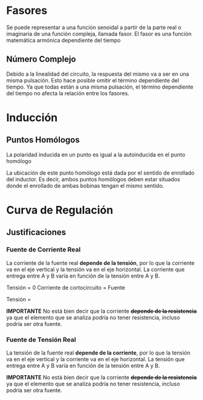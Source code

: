 # Fasores
Se puede representar a una función senoidal a partir de la parte real o imaginaria de una función compleja, llamada fasor. El fasor es una función matemática armónica dependiente del tiempo
## Número Complejo
Debido a la linealidad del circuito, la respuesta del mismo va a ser en una misma pulsación. Esto hace posible omitir el término dependiente del tiempo.
Ya que todas están a una misma pulsación, el término dependiente del tiempo  no afecta la relación entre los fasores. 
# Inducción
## Puntos Homólogos
La polaridad inducida en un punto es igual a la autoinducida en el punto homólogo

La ubicación de este punto homólogo está dada por el sentido de enrollado del inductor. Es decir, ambos puntos homólogos deben estar situados donde el enrollado de ambas bobinas tengan el mismo sentido.

# Curva de Regulación

## Justificaciones
### Fuente de Corriente Real
La corriente de la fuente real **depende de la tensión**, por lo que la corriente va en el eje vertical y la tensión va en el eje horizontal. La corriente que entrega entre A y B varía en función de la tensión entre A y B. 


Tensión = 0
Corriente de cortocircuito = Fuente

Tensión = 


**IMPORTANTE**
	No está bien decir que la corriente **~~depende de la resistencia~~** ya que el elemento que se analiza podría no tener resistencia, incluso podría ser otra fuente. 

### Fuente de Tensión Real
La tensión de la fuente real **depende de la corriente**, por lo que la tensión va en el eje vertical y la corriente va en el eje horizontal. La tensión que entrega entre A y B varía en función de la tensión entre A y B. 

**IMPORTANTE**
	No está bien decir que la corriente **~~depende de la resistencia~~** ya que el elemento que se analiza podría no tener resistencia, incluso podría ser otra fuente. 